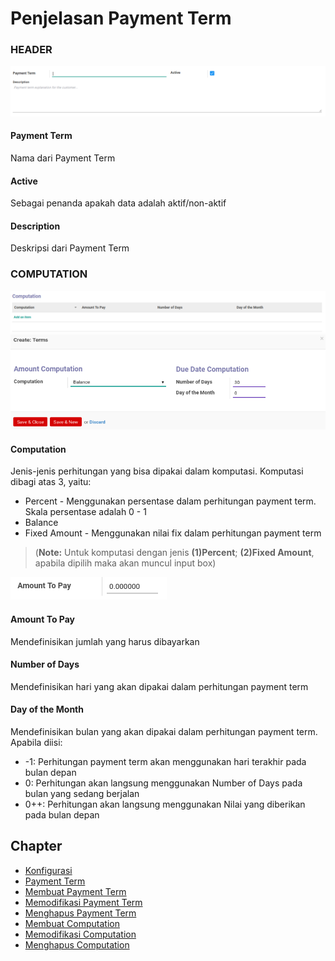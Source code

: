 # Penjelasan Payment Term

### <a name="bagian-header">HEADER</a>

![](../../img/payment-term/header.png)

#### <a name="field-name">Payment Term</a>

Nama dari Payment Term

#### <a name="field-active">Active</a>

Sebagai penanda apakah data adalah aktif/non-aktif

#### <a name="field-description">Description</a>

Deskripsi dari Payment Term

### <a name="detail-computation">COMPUTATION</a>

![](../../img/payment-term/detail-computation.png)
![](../../img/payment-term/detail-computation-form.png)

#### <a name="detail-computation-field-value">Computation</a>

Jenis-jenis perhitungan yang bisa dipakai dalam komputasi. Komputasi dibagi atas 3, yaitu:<br />
* Percent - Menggunakan persentase dalam perhitungan payment term. Skala persentase adalah 0 - 1
* Balance
* Fixed Amount - Menggunakan nilai fix dalam perhitungan payment term

>(**Note:** Untuk komputasi dengan jenis **(1)Percent**; **(2)Fixed Amount**, apabila dipilih maka akan muncul input box)

![](../../img/payment-term/amount-to-pay-input-box.png)

#### <a name="detail-computation-field-amount-to-pay">Amount To Pay</a>

Mendefinisikan jumlah yang harus dibayarkan

#### <a name="detail-computation-field-days">Number of Days</a>

Mendefinisikan hari yang akan dipakai dalam perhitungan payment term

#### <a name="detail-computation-field-days2">Day of the Month</a>

Mendefinisikan bulan yang akan dipakai dalam perhitungan payment term.
Apabila diisi:<br />
* -1: Perhitungan payment term akan menggunakan hari terakhir pada bulan depan
* 0: Perhitungan akan langsung menggunakan Number of Days pada bulan yang sedang berjalan
* 0++: Perhitungan akan langsung menggunakan Nilai yang diberikan pada bulan depan

## Chapter

- [Konfigurasi](../../konfigurasi.md)
- [Payment Term](../payment-term.md)
- [Membuat Payment Term](membuat.md)
- [Memodifikasi Payment Term](memodifikasi.md)
- [Menghapus Payment Term](menghapus.md)
- [Membuat Computation](membuat-computation.md)
- [Memodifikasi Computation](memodifikasi-computation.md)
- [Menghapus Computation](menghapus-computation.md)
